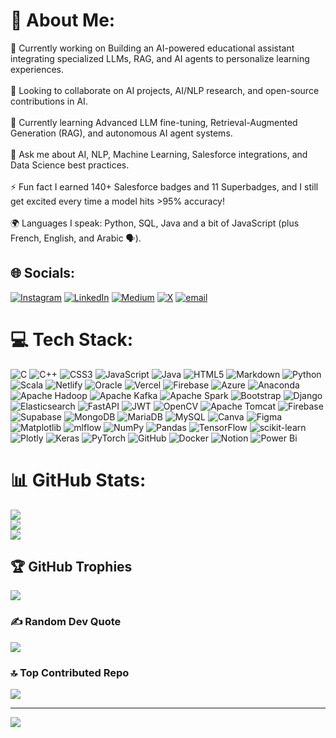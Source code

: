 # 💫 About Me:
🔭 Currently working on Building an AI-powered educational assistant integrating specialized LLMs, RAG, and AI agents to personalize learning experiences.<br><br>🤝 Looking to collaborate on AI projects, AI/NLP research, and open-source contributions in AI.<br><br>🌱 Currently learning Advanced LLM fine-tuning, Retrieval-Augmented Generation (RAG), and autonomous AI agent systems.<br><br>💬 Ask me about AI, NLP, Machine Learning, Salesforce integrations, and Data Science best practices.<br><br>⚡ Fun fact I earned 140+ Salesforce badges and 11 Superbadges, and I still get excited every time a model hits >95% accuracy!<br><br>🌍 Languages I speak: Python, SQL, Java and a bit of JavaScript (plus French, English, and Arabic 🗣️).


## 🌐 Socials:
[![Instagram](https://img.shields.io/badge/Instagram-%23E4405F.svg?logo=Instagram&logoColor=white)](https://instagram.com/mohannad_tazi) [![LinkedIn](https://img.shields.io/badge/LinkedIn-%230077B5.svg?logo=linkedin&logoColor=white)](https://linkedin.com/in/mohannad-tazi) [![Medium](https://img.shields.io/badge/Medium-12100E?logo=medium&logoColor=white)](https://medium.com/@mohannadtazi) [![X](https://img.shields.io/badge/X-black.svg?logo=X&logoColor=white)](https://x.com/mohannad___tazi) [![email](https://img.shields.io/badge/Email-D14836?logo=gmail&logoColor=white)](mailto:mohannadtazi.ai@gmail.com) 

# 💻 Tech Stack:
![C](https://img.shields.io/badge/c-%2300599C.svg?style=for-the-badge&logo=c&logoColor=white) ![C++](https://img.shields.io/badge/c++-%2300599C.svg?style=for-the-badge&logo=c%2B%2B&logoColor=white) ![CSS3](https://img.shields.io/badge/css3-%231572B6.svg?style=for-the-badge&logo=css3&logoColor=white) ![JavaScript](https://img.shields.io/badge/javascript-%23323330.svg?style=for-the-badge&logo=javascript&logoColor=%23F7DF1E) ![Java](https://img.shields.io/badge/java-%23ED8B00.svg?style=for-the-badge&logo=openjdk&logoColor=white) ![HTML5](https://img.shields.io/badge/html5-%23E34F26.svg?style=for-the-badge&logo=html5&logoColor=white) ![Markdown](https://img.shields.io/badge/markdown-%23000000.svg?style=for-the-badge&logo=markdown&logoColor=white) ![Python](https://img.shields.io/badge/python-3670A0?style=for-the-badge&logo=python&logoColor=ffdd54) ![Scala](https://img.shields.io/badge/scala-%23DC322F.svg?style=for-the-badge&logo=scala&logoColor=white) ![Netlify](https://img.shields.io/badge/netlify-%23000000.svg?style=for-the-badge&logo=netlify&logoColor=#00C7B7) ![Oracle](https://img.shields.io/badge/Oracle-F80000?style=for-the-badge&logo=oracle&logoColor=white) ![Vercel](https://img.shields.io/badge/vercel-%23000000.svg?style=for-the-badge&logo=vercel&logoColor=white) ![Firebase](https://img.shields.io/badge/firebase-%23039BE5.svg?style=for-the-badge&logo=firebase) ![Azure](https://img.shields.io/badge/azure-%230072C6.svg?style=for-the-badge&logo=microsoftazure&logoColor=white) ![Anaconda](https://img.shields.io/badge/Anaconda-%2344A833.svg?style=for-the-badge&logo=anaconda&logoColor=white) ![Apache Hadoop](https://img.shields.io/badge/Apache%20Hadoop-66CCFF?style=for-the-badge&logo=apachehadoop&logoColor=black) ![Apache Kafka](https://img.shields.io/badge/Apache%20Kafka-000?style=for-the-badge&logo=apachekafka) ![Apache Spark](https://img.shields.io/badge/Apache%20Spark-FDEE21?style=for-the-badge&logo=apachespark&logoColor=black) ![Bootstrap](https://img.shields.io/badge/bootstrap-%238511FA.svg?style=for-the-badge&logo=bootstrap&logoColor=white) ![Django](https://img.shields.io/badge/django-%23092E20.svg?style=for-the-badge&logo=django&logoColor=white) ![Elasticsearch](https://img.shields.io/badge/elasticsearch-%230377CC.svg?style=for-the-badge&logo=elasticsearch&logoColor=white) ![FastAPI](https://img.shields.io/badge/FastAPI-005571?style=for-the-badge&logo=fastapi) ![JWT](https://img.shields.io/badge/JWT-black?style=for-the-badge&logo=JSON%20web%20tokens) ![OpenCV](https://img.shields.io/badge/opencv-%23white.svg?style=for-the-badge&logo=opencv&logoColor=white) ![Apache Tomcat](https://img.shields.io/badge/apache%20tomcat-%23F8DC75.svg?style=for-the-badge&logo=apache-tomcat&logoColor=black) ![Firebase](https://img.shields.io/badge/firebase-a08021?style=for-the-badge&logo=firebase&logoColor=ffcd34) ![Supabase](https://img.shields.io/badge/Supabase-3ECF8E?style=for-the-badge&logo=supabase&logoColor=white) ![MongoDB](https://img.shields.io/badge/MongoDB-%234ea94b.svg?style=for-the-badge&logo=mongodb&logoColor=white) ![MariaDB](https://img.shields.io/badge/MariaDB-003545?style=for-the-badge&logo=mariadb&logoColor=white) ![MySQL](https://img.shields.io/badge/mysql-4479A1.svg?style=for-the-badge&logo=mysql&logoColor=white) ![Canva](https://img.shields.io/badge/Canva-%2300C4CC.svg?style=for-the-badge&logo=Canva&logoColor=white) ![Figma](https://img.shields.io/badge/figma-%23F24E1E.svg?style=for-the-badge&logo=figma&logoColor=white) ![Matplotlib](https://img.shields.io/badge/Matplotlib-%23ffffff.svg?style=for-the-badge&logo=Matplotlib&logoColor=black) ![mlflow](https://img.shields.io/badge/mlflow-%23d9ead3.svg?style=for-the-badge&logo=numpy&logoColor=blue) ![NumPy](https://img.shields.io/badge/numpy-%23013243.svg?style=for-the-badge&logo=numpy&logoColor=white) ![Pandas](https://img.shields.io/badge/pandas-%23150458.svg?style=for-the-badge&logo=pandas&logoColor=white) ![TensorFlow](https://img.shields.io/badge/TensorFlow-%23FF6F00.svg?style=for-the-badge&logo=TensorFlow&logoColor=white) ![scikit-learn](https://img.shields.io/badge/scikit--learn-%23F7931E.svg?style=for-the-badge&logo=scikit-learn&logoColor=white) ![Plotly](https://img.shields.io/badge/Plotly-%233F4F75.svg?style=for-the-badge&logo=plotly&logoColor=white) ![Keras](https://img.shields.io/badge/Keras-%23D00000.svg?style=for-the-badge&logo=Keras&logoColor=white) ![PyTorch](https://img.shields.io/badge/PyTorch-%23EE4C2C.svg?style=for-the-badge&logo=PyTorch&logoColor=white) ![GitHub](https://img.shields.io/badge/github-%23121011.svg?style=for-the-badge&logo=github&logoColor=white) ![Docker](https://img.shields.io/badge/docker-%230db7ed.svg?style=for-the-badge&logo=docker&logoColor=white) ![Notion](https://img.shields.io/badge/Notion-%23000000.svg?style=for-the-badge&logo=notion&logoColor=white) ![Power Bi](https://img.shields.io/badge/power_bi-F2C811?style=for-the-badge&logo=powerbi&logoColor=black)
# 📊 GitHub Stats:
![](https://github-readme-stats.vercel.app/api?username=mohannadtazi&theme=tokyonight&hide_border=false&include_all_commits=true&count_private=true)<br/>
![](https://nirzak-streak-stats.vercel.app/?user=mohannadtazi&theme=tokyonight&hide_border=false)<br/>
![](https://github-readme-stats.vercel.app/api/top-langs/?username=mohannadtazi&theme=tokyonight&hide_border=false&include_all_commits=true&count_private=true&layout=compact)

## 🏆 GitHub Trophies
![](https://github-profile-trophy.vercel.app/?username=mohannadtazi&theme=radical&no-frame=false&no-bg=false&margin-w=4)

### ✍️ Random Dev Quote
![](https://quotes-github-readme.vercel.app/api?type=horizontal&theme=radical)

### 🔝 Top Contributed Repo
![](https://github-contributor-stats.vercel.app/api?username=mohannadtazi&limit=5&theme=dark&combine_all_yearly_contributions=true)

---
[![](https://visitcount.itsvg.in/api?id=mohannadtazi&icon=1&color=4)](https://visitcount.itsvg.in)

<!-- Proudly created with GPRM ( https://gprm.itsvg.in ) -->
